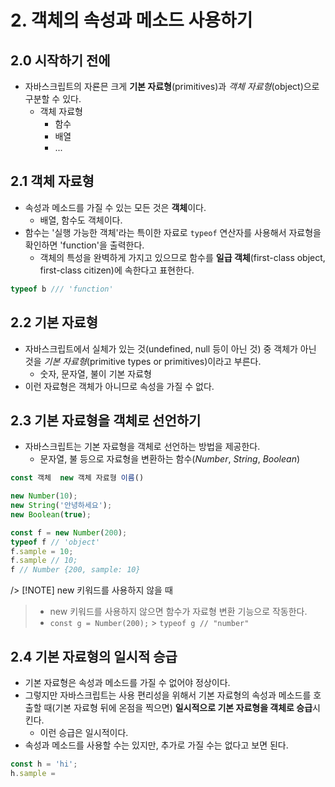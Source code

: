 # 2. 객체의 속성과 메소드 사용하기
## 2.0 시작하기 전에
- 자바스크립트의 자룐믄 크게 **기본 자료형**(primitives)과 *객체 자료형*(object)으로 구분할 수 있다.
	- 객체 자료형
		- 함수
		- 배열
		- ...

## 2.1 객체 자료형
- 속성과 메소드를 가질 수 있는 모든 것은 **객체**이다.
	- 배열, 함수도 객체이다.
- 함수는 '실행 가능한 객체'라는 특이한 자료로 `typeof` 연산자를 사용해서 자료형을 확인하면 'function'을 출력한다.
	- 객체의 특성을 완벽하게 가지고 있으므로 함수를 **일급 객체**(first-class object, first-class citizen)에 속한다고 표현한다.
```javascript
typeof b /// 'function'
```

## 2.2 기본 자료형
- 자바스크립트에서 실체가 있는 것(undefined, null 등이 아닌 것) 중 객체가 아닌 것을 *기본 자료형*(primitive types or primitives)이라고 부른다.
	- 숫자, 문자열, 불이 기본 자료형
- 이런 자료형은 객체가 아니므로 속성을 가질 수 없다.

## 2.3 기본 자료형을 객체로 선언하기
- 자바스크립트는 기본 자료형을 객체로 선언하는 방법을 제공한다.
	- 문자열, 불 등으로 자료형을 변환하는 함수(*Number*, *String*, *Boolean*)
```javascript
const 객체  new 객체 자료형 이름()

new Number(10);
new String('안녕하세요');
new Boolean(true);
```

```javascript
const f = new Number(200);
typeof f // 'object'
f.sample = 10;
f.sample // 10;
f // Number {200, sample: 10}
```

/> [!NOTE] new 키워드를 사용하지 않을 때
> - new 키워드를 사용하지 않으면 함수가 자료형 변환 기능으로 작동한다.
> - `const g = Number(200);` > `typeof g // "number"`

## 2.4 기본 자료형의 일시적 승급
- 기본 자료형은 속성과 메소드를 가질 수 없어야 정상이다.
- 그렇지만 자바스크립트는 사용 편리성을 위해서 기본 자료형의 속성과 메소드를 호출할 때(기본 자료형 뒤에 온점을 찍으면) **일시적으로 기본 자료형을 객체로 승급**시킨다.
	- 이런 승급은 일시적이다.
- 속성과 메소드를 사용할 수는 있지만, 추가로 가질 수는 없다고 보면 된다.
```javascript
const h = 'hi';
h.sample = 
```